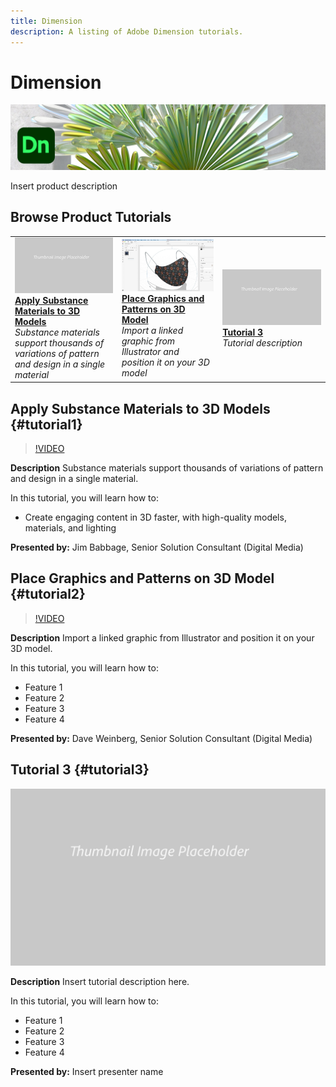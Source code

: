 ```yaml
---
title: Dimension
description: A listing of Adobe Dimension tutorials.
---
```


# Dimension

![Tutorial Hero Image](../assets/Dimenio.jpg)

Insert product description

## Browse Product Tutorials

<table>
<tr>
 <td>
   <a href="dimension.md#tutorial1">
      <img alt="Apply Substance Materials to 3D Models" src="../assets/table_placeholder.png" />
   </a>
    <div>
   <a href="dimension.md#tutorial1"><strong>Apply Substance Materials to 3D Models</strong></a>
    </div>
    <em>Substance materials support thousands of variations of pattern and design in a single material</em>
    <br>
  </td>
  <td>
    <a href="dimension.md#tutorial2">
        <img alt="Place Graphics and Patterns  on 3D Model" src="../assets/dimension_substanceAndGraphics_babbage_thumbnail.jpg" />
    </a>
    <div>
    <a href="dimension.md#tutorial2"><strong>Place Graphics and Patterns on 3D Model</strong></a>
    </div>
    <em>Import a linked graphic from Illustrator and position it on your 3D model</em>
    <br>
  </td>
  <td>
    <a href="dimension.md#tutorial3">
        <img alt="Tutorial 3" src="../assets/table_placeholder.png" />
    </a>
    <div>
    <a href="dimension.md#tutorial3"><strong>Tutorial 3</strong></a>
    </div>
    <em>Tutorial description</em>
  </td>
</tr>
</table>

## Apply Substance Materials to 3D Models {#tutorial1}

>[!VIDEO](https://video.tv.adobe.com/v/326944?hidetitle=true)

**Description**
Substance materials support thousands of variations of pattern and design in a single material.

In this tutorial, you will learn how to:
* Create engaging content in 3D faster, with high-quality models, materials, and lighting

**Presented by:**
Jim Babbage, Senior Solution Consultant (Digital Media)

## Place Graphics and Patterns on 3D Model {#tutorial2}

>[!VIDEO](https://video.tv.adobe.com/v/326945?hidetitle=true)

**Description**
Import a linked graphic from Illustrator and position it on your 3D model. 

In this tutorial, you will learn how to:
* Feature 1
* Feature 2
* Feature 3
* Feature 4

**Presented by:**
Dave Weinberg, Senior Solution Consultant (Digital Media)

## Tutorial 3 {#tutorial3}

![Video Hero Placeholder Image](../assets/table_placeholder.png)

**Description**
Insert tutorial description here.

In this tutorial, you will learn how to:
* Feature 1
* Feature 2
* Feature 3
* Feature 4

**Presented by:**
Insert presenter name